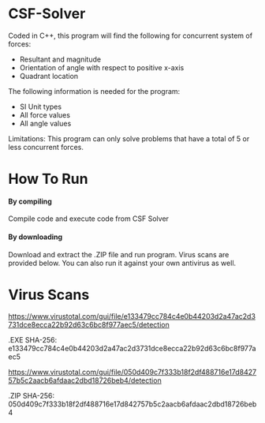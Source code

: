 # CSF-Solver
Coded in C++, this program will find the following for concurrent system of forces:
  - Resultant and magnitude
  - Orientation of angle with respect to positive x-axis
  - Quadrant location
  
The following information is needed for the program:
  - SI Unit types
  - All force values
  - All angle values

Limitations: This program can only solve problems that have a total of 5 or less concurrent forces.

# How To Run
#### By compiling
Compile code and execute code from CSF Solver

#### By downloading
Download and extract the .ZIP file and run program. Virus scans are provided below. You can also run it against your own antivirus as well.

# Virus Scans
https://www.virustotal.com/gui/file/e133479cc784c4e0b44203d2a47ac2d3731dce8ecca22b92d63c6bc8f977aec5/detection

.EXE SHA-256: e133479cc784c4e0b44203d2a47ac2d3731dce8ecca22b92d63c6bc8f977aec5

https://www.virustotal.com/gui/file/050d409c7f333b18f2df488716e17d842757b5c2aacb6afdaac2dbd18726beb4/detection

.ZIP SHA-256: 050d409c7f333b18f2df488716e17d842757b5c2aacb6afdaac2dbd18726beb4
